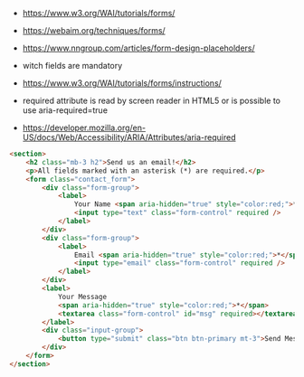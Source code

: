 - https://www.w3.org/WAI/tutorials/forms/
- https://webaim.org/techniques/forms/
- https://www.nngroup.com/articles/form-design-placeholders/

- witch fields are mandatory
- https://www.w3.org/WAI/tutorials/forms/instructions/

- required attribute is read by screen reader in HTML5 or is possible to use aria-required=true
- https://developer.mozilla.org/en-US/docs/Web/Accessibility/ARIA/Attributes/aria-required

```html
<section>
	<h2 class="mb-3 h2">Send us an email!</h2>
	<p>All fields marked with an asterisk (*) are required.</p>
	<form class="contact_form">
		<div class="form-group">
			<label>
				Your Name <span aria-hidden="true" style="color:red;">*</span>
				<input type="text" class="form-control" required />
			</label>
		</div>
		<div class="form-group">
			<label>
				Email <span aria-hidden="true" style="color:red;">*</span>
				<input type="email" class="form-control" required />
			</label>
		</div>
		<label>
			Your Message
			<span aria-hidden="true" style="color:red;">*</span>
			<textarea class="form-control" id="msg" required></textarea>
		</label>
		<div class="input-group">
			<button type="submit" class="btn btn-primary mt-3">Send Message</button>
		</div>
	</form>
</section>
```
